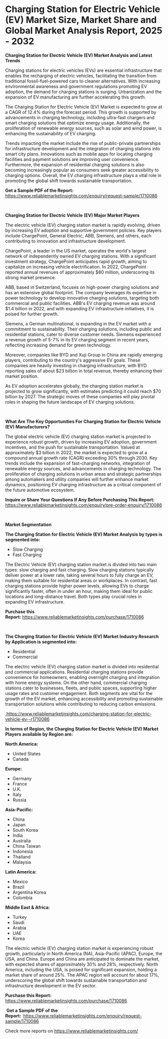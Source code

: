 <p><h1>Charging Station for Electric Vehicle (EV) Market Size, Market Share and Global Market Analysis Report, 2025 - 2032</h1></p><p><strong>Charging Station for Electric Vehicle (EV) Market Analysis and Latest Trends</strong></p>
<p><p>Charging stations for electric vehicles (EVs) are essential infrastructure that enables the recharging of electric vehicles, facilitating the transition from traditional fossil-fuel-powered cars to cleaner alternatives. With increasing environmental awareness and government regulations promoting EV adoption, the demand for charging stations is surging. Urbanization and the expansion of EV manufacturing are further accelerating this growth.</p><p>The Charging Station for Electric Vehicle (EV) Market is expected to grow at a CAGR of 12.4% during the forecast period. This growth is supported by advancements in charging technology, including ultra-fast chargers and smart charging solutions that optimize energy usage. Additionally, the proliferation of renewable energy sources, such as solar and wind power, is enhancing the sustainability of EV charging.</p><p>Trends impacting the market include the rise of public-private partnerships for infrastructure development and the integration of charging stations into smart city plans. Innovations such as mobile apps for locating charging facilities and payment solutions are improving user convenience. Furthermore, the expansion of residential charging solutions is also becoming increasingly popular as consumers seek greater accessibility to charging options. Overall, the EV charging infrastructure plays a vital role in promoting the global shift towards sustainable transportation.</p></p>
<p><strong>Get a Sample PDF of the Report:&nbsp;</strong> <a href="https://www.reliablemarketinsights.com/enquiry/request-sample/1710086?utm_campaign=3011&utm_medium=2&utm_source=Github&utm_content=ia&utm_term=27032025&utm_id=charging-station-for-electric-vehicle-ev">https://www.reliablemarketinsights.com/enquiry/request-sample/1710086</a></p>
<p>&nbsp;</p>
<p><strong>Charging Station for Electric Vehicle (EV) Major Market Players</strong></p>
<p><p>The electric vehicle (EV) charging station market is rapidly evolving, driven by increasing EV adoption and supportive government policies. Key players include ChargePoint, General Electric, ABB, Siemens, and others, each contributing to innovation and infrastructure development.</p><p>ChargePoint, a leader in the US market, operates the world's largest network of independently owned EV charging stations. With a significant investment strategy, ChargePoint anticipates rapid growth, aiming to capitalize on increasing vehicle electrification. In 2022, ChargePoint reported annual revenues of approximately $80 million, underscoring its strong market presence.</p><p>  </p><p>ABB, based in Switzerland, focuses on high-power charging solutions and has an extensive global footprint. The company leverages its expertise in power technology to develop innovative charging solutions, targeting both commercial and public facilities. ABB's EV charging revenue was around $1.4 billion in 2022, and with expanding EV infrastructure initiatives, it is poised for further growth.</p><p>Siemens, a German multinational, is expanding in the EV market with a commitment to sustainability. Their charging solutions, including public and residential stations, cater to diverse customer needs. Siemens experienced a revenue growth of 5-7% in its EV charging segment in recent years, reflecting increasing demand for green technology.</p><p>Moreover, companies like BYD and Xuji Group in China are rapidly emerging players, contributing to the country's aggressive EV goals. These companies are heavily investing in charging infrastructure, with BYD reporting sales of about $23 billion in total revenue, thereby enhancing their market position.</p><p>As EV adoption accelerates globally, the charging station market is projected to grow significantly, with estimates predicting it could reach $70 billion by 2027. The strategic moves of these companies will play pivotal roles in shaping the future landscape of EV charging solutions.</p></p>
<p>&nbsp;</p>
<p><strong>What Are The Key Opportunities For Charging Station for Electric Vehicle (EV) Manufacturers?</strong></p>
<p><p>The global electric vehicle (EV) charging station market is projected to experience robust growth, driven by increasing EV adoption, government incentives, and the push for sustainable transportation. Valued at approximately $3 billion in 2022, the market is expected to grow at a compound annual growth rate (CAGR) exceeding 30% through 2030. Key trends include the expansion of fast-charging networks, integration of renewable energy sources, and advancements in charging technology. The proliferation of charging solutions in urban areas and strategic partnerships among automakers and utility companies will further enhance market dynamics, positioning EV charging infrastructure as a critical component of the future automotive ecosystem.</p></p>
<p><strong>Inquire or Share Your Questions If Any Before Purchasing This Report:</strong> <a href="https://www.reliablemarketinsights.com/enquiry/pre-order-enquiry/1710086?utm_campaign=3011&utm_medium=2&utm_source=Github&utm_content=ia&utm_term=27032025&utm_id=charging-station-for-electric-vehicle-ev">https://www.reliablemarketinsights.com/enquiry/pre-order-enquiry/1710086</a></p>
<p>&nbsp;</p>
<p><strong>Market Segmentation</strong></p>
<p><strong>The Charging Station for Electric Vehicle (EV) Market Analysis by types is segmented into:</strong></p>
<p><ul><li>Slow Charging</li><li>Fast Charging</li></ul></p>
<p><p>The Electric Vehicle (EV) charging station market is divided into two main types: slow charging and fast charging. Slow charging stations typically deliver power at a lower rate, taking several hours to fully charge an EV, making them suitable for residential areas or workplaces. In contrast, fast charging stations provide higher power levels, allowing EVs to charge significantly faster, often in under an hour, making them ideal for public locations and long-distance travel. Both types play crucial roles in expanding EV infrastructure.</p></p>
<p><strong>Purchase this Report:&nbsp;</strong><a href="https://www.reliablemarketinsights.com/purchase/1710086?utm_campaign=3011&utm_medium=2&utm_source=Github&utm_content=ia&utm_term=27032025&utm_id=charging-station-for-electric-vehicle-ev">https://www.reliablemarketinsights.com/purchase/1710086</a></p>
<p>&nbsp;</p>
<p><strong>The Charging Station for Electric Vehicle (EV) Market Industry Research by Application is segmented into:</strong></p>
<p><ul><li>Residential</li><li>Commercial</li></ul></p>
<p><p>The electric vehicle (EV) charging station market is divided into residential and commercial applications. Residential charging stations provide convenience for homeowners, enabling overnight charging and integration with home energy systems. On the other hand, commercial charging stations cater to businesses, fleets, and public spaces, supporting higher usage rates and customer engagement. Both segments are vital for the growth of the EV market, enhancing accessibility and promoting sustainable transportation solutions while contributing to reducing carbon emissions.</p></p>
<p><a href="https://www.reliablemarketinsights.com/charging-station-for-electric-vehicle-ev--r1710086?utm_campaign=3011&utm_medium=2&utm_source=Github&utm_content=ia&utm_term=27032025&utm_id=charging-station-for-electric-vehicle-ev">&nbsp;https://www.reliablemarketinsights.com/charging-station-for-electric-vehicle-ev--r1710086</a></p>
<p><strong>In terms of Region, the Charging Station for Electric Vehicle (EV) Market Players available by Region are:</strong></p>
<p>
    <p> <strong> North America: </strong>
        <ul>
            <li>United States</li>
            <li>Canada</li>
        </ul>
        </p> 
    <p> <strong> Europe: </strong>
        <ul>
            <li>Germany</li>
            <li>France</li>
            <li>U.K.</li>
            <li>Italy</li>
            <li>Russia</li>
        </ul>
        </p> 
    <p> <strong> Asia-Pacific: </strong>
        <ul>
            <li>China</li>
            <li>Japan</li>
            <li>South Korea</li>
            <li>India</li>
            <li>Australia</li>
            <li>China Taiwan</li>
            <li>Indonesia</li>
            <li>Thailand</li>
            <li>Malaysia</li>
        </ul>
        </p> 
    <p> <strong> Latin America: </strong>
        <ul>
            <li>Mexico</li>
            <li>Brazil</li>
            <li>Argentina Korea</li>
            <li>Colombia</li>
        </ul>
        </p> 
    <p> <strong> Middle East & Africa: </strong>
        <ul>
            <li>Turkey</li>
            <li>Saudi</li>
            <li>Arabia</li>
            <li>UAE</li>
            <li>Korea</li>
        </ul>
    </p>
    </p>
<p><p>The electric vehicle (EV) charging station market is experiencing robust growth, particularly in North America (NA), Asia-Pacific (APAC), Europe, the USA, and China. Europe and China are anticipated to dominate the market, with expected shares of approximately 30% and 28%, respectively. North America, including the USA, is poised for significant expansion, holding a market share of around 25%. The APAC region will account for about 17%, underscoring the global shift towards sustainable transportation and infrastructure development in the EV sector.</p></p>
<p><strong>Purchase this Report: </strong><a href="https://www.reliablemarketinsights.com/purchase/1710086?utm_campaign=3011&utm_medium=2&utm_source=Github&utm_content=ia&utm_term=27032025&utm_id=charging-station-for-electric-vehicle-ev">https://www.reliablemarketinsights.com/purchase/1710086</a></p>
<p>&nbsp;<strong>Get a Sample PDF of the Report:&nbsp;&nbsp;</strong><a href="https://www.reliablemarketinsights.com/enquiry/request-sample/1710086?utm_campaign=3011&utm_medium=2&utm_source=Github&utm_content=ia&utm_term=27032025&utm_id=charging-station-for-electric-vehicle-ev">https://www.reliablemarketinsights.com/enquiry/request-sample/1710086</a></p>
<p><strong></strong></p>
<p>Check more reports on <a href="https://www.reliablemarketinsights.com/?utm_campaign=3011&utm_medium=2&utm_source=Github&utm_content=ia&utm_term=27032025&utm_id=charging-station-for-electric-vehicle-ev">https://www.reliablemarketinsights.com/</a></p>